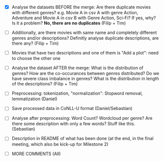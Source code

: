 -   [x] Analyse the datasets BEFORE the merge: Are there duplicate movies with different genres? e.g. Movie A in csv A with genre Action, Adventure and Movie A in csv B with Genre Action, Sci-Fi? If yes, why? Is it a problem? **No, there are no duplicates** (Filip + Tim)

-   [ ] Additionally, are there movies with same name and completely different genres and/or descriptions? Definitly analyse duplicate descriptions, are there any? (Filip + Tim)

-   [ ] Movies that have two descriptions and one of them is "Add a plot": need to choose the other one

-   [ ] Analyse the dataset AFTER the merge: What is the distribution of genres? How are the co-occurances between genres distributed? Do we have severe class imbalance in genres? What is the distribution in length of the descriptions? (Filip + Tim)

-   [ ] Preprocessing: tokenization, "normalization": Stopword removal, lemmatization (Daniel)

-   [ ] Save processed data in CoNLL-U format (Daniel/Sebastian)

-   [ ] Analyse after preprocessing: Word Count? Wordcloud per genre? Are there some description with only a few words? Stuff like this. (Sebastian)

-   [ ] Description in README of what has been done (at the end, in the final meeting, which also be kick-up for Milestone 2)

-   [ ] MORE COMMENTS (All)
